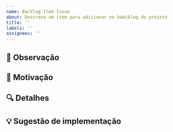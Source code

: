 ```yaml
---
name: Backlog Item Issue
about: Descreva um item para adicionar no bakcklog do projeto
title: ''
labels: ''
assignees: ''
---
```


## 👀 Observação

## 📍 Motivação

## 🔍 Detalhes

## 💡 Sugestão de implementação
